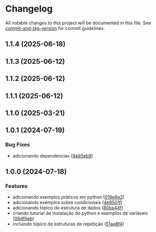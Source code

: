 # Changelog

All notable changes to this project will be documented in this file. See [commit-and-tag-version](https://github.com/absolute-version/commit-and-tag-version) for commit guidelines.

## 1.1.4 (2025-06-18)

## 1.1.3 (2025-06-12)

## 1.1.2 (2025-06-12)

## 1.1.1 (2025-06-12)

## 1.1.0 (2025-03-21)

## 1.0.1 (2024-07-19)


### Bug Fixes

* adicionando dependencias ([9a90eb9](https://github.com/toolbox-playground/python-basico-exercicios/commit/9a90eb9cbe19f3e8c642aabd16a07022ca0f7efd))

## 1.0.0 (2024-07-18)


### Features

* adicionando exemplos práticos em python ([019e6e2](https://bitbucket.org/toolboxdevops/python-basico-exercicios/commits/))
* adicionando exemplos sobre condicionais ([4e9501f](https://bitbucket.org/toolboxdevops/python-basico-exercicios/commits/))
* adicionando tópico de estrutura de dados ([80ba44f](https://bitbucket.org/toolboxdevops/python-basico-exercicios/commits/))
* criando tutorial de instalação do python e exemplos de variáveis ([06df0eb](https://bitbucket.org/toolboxdevops/python-basico-exercicios/commits/))
* incluindo tópico de estruturas de repetição ([51ae8f4](https://bitbucket.org/toolboxdevops/python-basico-exercicios/commits/))
